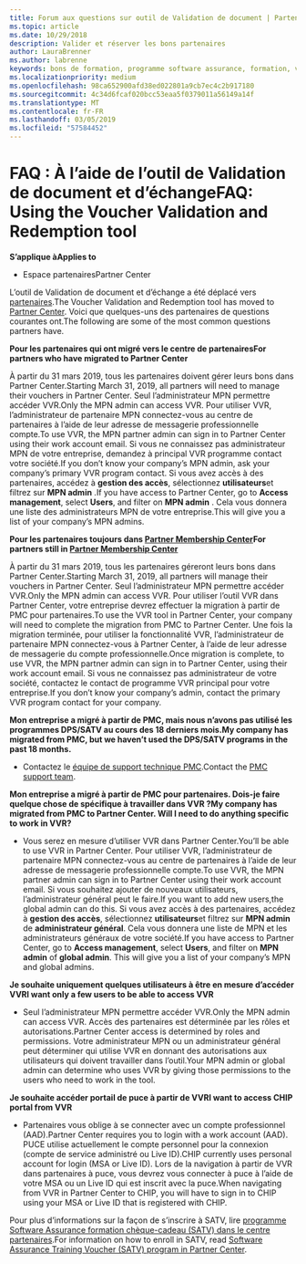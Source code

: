 ```yaml
---
title: Forum aux questions sur outil de Validation de document | Partenaires
ms.topic: article
ms.date: 10/29/2018
description: Valider et réserver les bons partenaires
author: LauraBrenner
ms.author: labrenne
keywords: bons de formation, programme software assurance, formation, valider les bons, chèque-cadeau de réserve
ms.localizationpriority: medium
ms.openlocfilehash: 98ca652900afd38ed022801a9cb7ec4c2b917180
ms.sourcegitcommit: 4c34d6fcaf020bcc53eaa5f0379011a56149a14f
ms.translationtype: MT
ms.contentlocale: fr-FR
ms.lasthandoff: 03/05/2019
ms.locfileid: "57584452"
---
```

# <a name="faq-using-the-voucher-validation-and-redemption-tool"></a><span data-ttu-id="9e368-104">FAQ : À l’aide de l’outil de Validation de document et d’échange</span><span class="sxs-lookup"><span data-stu-id="9e368-104">FAQ: Using the Voucher Validation and Redemption tool</span></span> 

<span data-ttu-id="9e368-105">**S’applique à**</span><span class="sxs-lookup"><span data-stu-id="9e368-105">**Applies to**</span></span>

- <span data-ttu-id="9e368-106">Espace partenaires</span><span class="sxs-lookup"><span data-stu-id="9e368-106">Partner Center</span></span>

<span data-ttu-id="9e368-107">L’outil de Validation de document et d’échange a été déplacé vers [partenaires](https://partner.microsoft.com/en-us/pcv/dashboard/overview).</span><span class="sxs-lookup"><span data-stu-id="9e368-107">The Voucher Validation and Redemption tool has moved to [Partner Center](https://partner.microsoft.com/en-us/pcv/dashboard/overview).</span></span> <span data-ttu-id="9e368-108">Voici que quelques-uns des partenaires de questions courantes ont.</span><span class="sxs-lookup"><span data-stu-id="9e368-108">The following are some of the most common questions partners have.</span></span> 

<span data-ttu-id="9e368-109">**Pour les partenaires qui ont migré vers le centre de partenaires**</span><span class="sxs-lookup"><span data-stu-id="9e368-109">**For partners who have migrated to Partner Center**</span></span>

 <span data-ttu-id="9e368-110">À partir du 31 mars 2019, tous les partenaires doivent gérer leurs bons dans Partner Center.</span><span class="sxs-lookup"><span data-stu-id="9e368-110">Starting March 31, 2019, all partners will need to manage their vouchers in Partner Center.</span></span> <span data-ttu-id="9e368-111">Seul l’administrateur MPN permettre accéder VVR.</span><span class="sxs-lookup"><span data-stu-id="9e368-111">Only the MPN admin can access VVR.</span></span> <span data-ttu-id="9e368-112">Pour utiliser VVR, l’administrateur de partenaire MPN connectez-vous au centre de partenaires à l’aide de leur adresse de messagerie professionnelle compte.</span><span class="sxs-lookup"><span data-stu-id="9e368-112">To use VVR, the MPN partner admin can sign in to Partner Center using their work account email.</span></span> <span data-ttu-id="9e368-113">Si vous ne connaissez pas administrateur MPN de votre entreprise, demandez à principal VVR programme contact votre société.</span><span class="sxs-lookup"><span data-stu-id="9e368-113">If you don’t know your company’s MPN admin, ask your company’s primary VVR program contact.</span></span>  <span data-ttu-id="9e368-114">Si vous avez accès à des partenaires, accédez à **gestion des accès**, sélectionnez **utilisateurs**et filtrez sur **MPN admin** .</span><span class="sxs-lookup"><span data-stu-id="9e368-114">If you have access to Partner Center, go to **Access management**, select **Users**, and filter on **MPN admin** .</span></span> <span data-ttu-id="9e368-115">Cela vous donnera une liste des administrateurs MPN de votre entreprise.</span><span class="sxs-lookup"><span data-stu-id="9e368-115">This will give you a list of your company’s MPN admins.</span></span>  

<span data-ttu-id="9e368-116">**Pour les partenaires toujours dans [Partner Membership Center](https://partner.microsoft.com/)**</span><span class="sxs-lookup"><span data-stu-id="9e368-116">**For partners still in [Partner Membership Center](https://partner.microsoft.com/)**</span></span>

<span data-ttu-id="9e368-117">À partir du 31 mars 2019, tous les partenaires géreront leurs bons dans Partner Center.</span><span class="sxs-lookup"><span data-stu-id="9e368-117">Starting March 31, 2019, all partners will manage their vouchers in Partner Center.</span></span> <span data-ttu-id="9e368-118">Seul l’administrateur MPN permettre accéder VVR.</span><span class="sxs-lookup"><span data-stu-id="9e368-118">Only the MPN admin can access VVR.</span></span> <span data-ttu-id="9e368-119">Pour utiliser l’outil VVR dans Partner Center, votre entreprise devrez effectuer la migration à partir de PMC pour partenaires.</span><span class="sxs-lookup"><span data-stu-id="9e368-119">To use the VVR tool in Partner Center, your company will need to complete the migration from PMC to Partner Center.</span></span> <span data-ttu-id="9e368-120">Une fois la migration terminée, pour utiliser la fonctionnalité VVR, l’administrateur de partenaire MPN connectez-vous à Partner Center, à l’aide de leur adresse de messagerie du compte professionnelle.</span><span class="sxs-lookup"><span data-stu-id="9e368-120">Once migration is complete, to use VVR, the MPN partner admin can sign in to Partner Center, using their work account email.</span></span> <span data-ttu-id="9e368-121">Si vous ne connaissez pas administrateur de votre société, contactez le contact de programme VVR principal pour votre entreprise.</span><span class="sxs-lookup"><span data-stu-id="9e368-121">If you don’t know your company’s admin, contact the primary VVR program contact for your company.</span></span>  


<span data-ttu-id="9e368-122">**Mon entreprise a migré à partir de PMC, mais nous n’avons pas utilisé les programmes DPS/SATV au cours des 18 derniers mois.**</span><span class="sxs-lookup"><span data-stu-id="9e368-122">**My company has migrated from PMC, but we haven’t used the DPS/SATV programs in the past 18 months.**</span></span>

- <span data-ttu-id="9e368-123">Contactez le [équipe de support technique PMC](mailto:proghelp@microsoft.com).</span><span class="sxs-lookup"><span data-stu-id="9e368-123">Contact the [PMC support team](mailto:proghelp@microsoft.com).</span></span> 


<span data-ttu-id="9e368-124">**Mon entreprise a migré à partir de PMC pour partenaires. Dois-je faire quelque chose de spécifique à travailler dans VVR ?**</span><span class="sxs-lookup"><span data-stu-id="9e368-124">**My company has migrated from PMC to Partner Center. Will I need to do anything specific to work in VVR?**</span></span> 

- <span data-ttu-id="9e368-125">Vous serez en mesure d’utiliser VVR dans Partner Center.</span><span class="sxs-lookup"><span data-stu-id="9e368-125">You’ll be able to use VVR in Partner Center.</span></span>  <span data-ttu-id="9e368-126">Pour utiliser VVR, l’administrateur de partenaire MPN connectez-vous au centre de partenaires à l’aide de leur adresse de messagerie professionnelle compte.</span><span class="sxs-lookup"><span data-stu-id="9e368-126">To use VVR, the MPN partner admin can sign in to Partner Center using their work account email.</span></span> <span data-ttu-id="9e368-127">Si vous souhaitez ajouter de nouveaux utilisateurs, l’administrateur général peut le faire.</span><span class="sxs-lookup"><span data-stu-id="9e368-127">If you want to add new users,the global admin can do this.</span></span> <span data-ttu-id="9e368-128">Si vous avez accès à des partenaires, accédez à **gestion des accès**, sélectionnez **utilisateurs**et filtrez sur **MPN admin** de **administrateur général**. Cela vous donnera une liste de MPN et les administrateurs généraux de votre société.</span><span class="sxs-lookup"><span data-stu-id="9e368-128">If you have access to Partner Center, go to **Access management**, select **Users**, and filter on **MPN admin** of **global admin**. This will give you a list of your company’s MPN and global admins.</span></span>  

<span data-ttu-id="9e368-129">**Je souhaite uniquement quelques utilisateurs à être en mesure d’accéder VVR**</span><span class="sxs-lookup"><span data-stu-id="9e368-129">**I want only a few users to be able to access VVR**</span></span>

- <span data-ttu-id="9e368-130">Seul l’administrateur MPN permettre accéder VVR.</span><span class="sxs-lookup"><span data-stu-id="9e368-130">Only the MPN admin can access VVR.</span></span> <span data-ttu-id="9e368-131">Accès des partenaires est déterminée par les rôles et autorisations.</span><span class="sxs-lookup"><span data-stu-id="9e368-131">Partner Center access is determined by roles and permissions.</span></span> <span data-ttu-id="9e368-132">Votre administrateur MPN ou un administrateur général peut déterminer qui utilise VVR en donnant des autorisations aux utilisateurs qui doivent travailler dans l’outil.</span><span class="sxs-lookup"><span data-stu-id="9e368-132">Your MPN admin or global admin can determine who uses VVR by giving those permissions to the users who need to work in the tool.</span></span>

<span data-ttu-id="9e368-133">**Je souhaite accéder portail de puce à partir de VVR**</span><span class="sxs-lookup"><span data-stu-id="9e368-133">**I want to access CHIP portal from VVR**</span></span>

- <span data-ttu-id="9e368-134">Partenaires vous oblige à se connecter avec un compte professionnel (AAD).</span><span class="sxs-lookup"><span data-stu-id="9e368-134">Partner Center requires you to login with a work account (AAD).</span></span>  <span data-ttu-id="9e368-135">PUCE utilise actuellement le compte personnel pour la connexion (compte de service administré ou Live ID).</span><span class="sxs-lookup"><span data-stu-id="9e368-135">CHIP currently uses personal account for login (MSA or Live ID).</span></span>  <span data-ttu-id="9e368-136">Lors de la navigation à partir de VVR dans partenaires à puce, vous devrez vous connecter à puce à l’aide de votre MSA ou un Live ID qui est inscrit avec la puce.</span><span class="sxs-lookup"><span data-stu-id="9e368-136">When navigating from VVR in Partner Center to CHIP, you will have to sign in to CHIP using your MSA or Live ID that is registered with CHIP.</span></span>

<span data-ttu-id="9e368-137">Pour plus d’informations sur la façon de s’inscrire à SATV, lire [programme Software Assurance formation chèque-cadeau (SATV) dans le centre partenaires](software-assurance-satv.md).</span><span class="sxs-lookup"><span data-stu-id="9e368-137">For information on how to enroll in SATV, read [Software Assurance Training Voucher (SATV) program in Partner Center](software-assurance-satv.md).</span></span>
 <!--
For information on how to enroll in Software Assurance DPS programs, read [Software Assurance programs in Partner Center](software-assurance-dps.md).-->